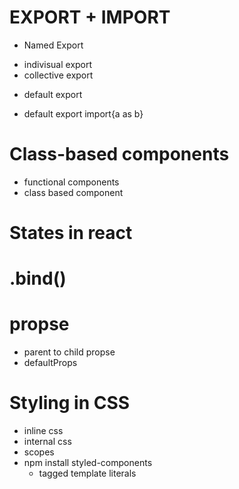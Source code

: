 # EXPORT + IMPORT 
 * Named Export 
  - indivisual export
  - collective export

 * default export
  - default export
    import{a as b}

# Class-based components
   - functional components
   - class based component

# States in react
# .bind()

# propse
  - parent to child propse
  - defaultProps
  
  

# Styling in CSS
   - inline css
   - internal css
   - scopes
   - npm install styled-components
     - tagged template literals

